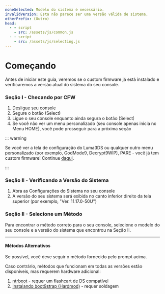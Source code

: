 ```yaml
---
noneSelected: Modelo do sistema é necessário.
invalidVersion: Esta não parece ser uma versão válida de sistema.
otherPrefix: (Outro)
head:
  - - script
    - src: /assets/js/common.js
  - - script
    - src: /assets/js/selecting.js
---
```


# Começando

Antes de iniciar este guia, veremos se o custom firmware já está instalado e verificaremos a versão atual do sistema do seu console.

### Seção I - Checando por CFW

1. Desligue seu console
2. Segure o botão (Select)
3. Ligue o seu console enquanto ainda segura o botão (Select)
4. Se você não ver um menu personalizado (seu console apenas inicia no Menu HOME), você pode prosseguir para a próxima seção

::: warning

Se você ver a tela de configuração do Luma3DS ou qualquer outro menu personalizado (por exemplo, GodMode9, Decrypt9WIP), PARE - você já tem custom firmware! Continue [daqui](checking-for-cfw#what-to-do-next).

:::

### Seção II - Verificando a Versão do Sistema

1. Abra as Configurações do Sistema no seu console
2. A versão do seu sistema será exibida no canto inferior direito da tela superior (por exemplo, "Ver. 11.17.0-50U")

### Seção II - Selecione um Método

Para encontrar o método correto para o seu console, selecione o modelo do seu console e a versão do sistema que encontrou na Seção II.

<!--@include: @/_internal/consoleVersionSelect.html -->

---

#### Métodos Alternativos

Se possível, você deve seguir o método fornecido pelo prompt acima.

Caso contrário, métodos que funcionam em todas as versões estão disponíveis, mas requerem hardware adicional:

1. [ntrboot](ntrboot) - requer um flashcart de DS compatível
2. [Instalando boot9strap (Hardmod)](installing-boot9strap-\(hardmod\)) - requer soldagem
